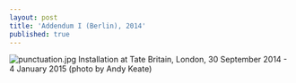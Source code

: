 ```yaml
---
layout: post
title: 'Addendum I (Berlin), 2014'
published: true
---
```


![punctuation.jpg]({{site.baseurl}}/assets/img/2014_Addendum_I_Berlin_01.jpg)
Installation at Tate Britain, London, 30 September 2014 - 4 January 2015 (photo by Andy Keate)
